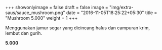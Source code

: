 +++
showonlyimage = false
draft = false
image = "img/extra-saus/sauce_mushroom.png"
date = "2016-11-05T18:25:22+05:30"
title = "Mushroom 5.000"
weight = 1
+++

Menggunakan jamur segar yang dicincang halus dan campuran krim, lembut dan gurih.

**5.000**
